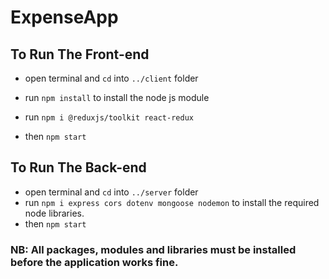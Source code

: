 # ExpenseApp
 
## To Run The Front-end
- open terminal and `cd` into `../client` folder
- run `npm install` to install the node js module
- run `npm i @reduxjs/toolkit react-redux`

- then `npm start`

## To Run The Back-end
- open terminal and `cd` into `../server` folder
- run `npm i express cors dotenv mongoose nodemon` to install the required node libraries.
- then `npm start`

### NB: All packages, modules and libraries must be installed before the application works fine.